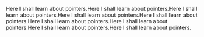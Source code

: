 Here I shall learn about pointers.Here I shall learn about pointers.Here I shall learn about pointers.Here I shall learn about pointers.Here I shall learn about pointers.Here I shall learn about pointers.Here I shall learn about pointers.Here I shall learn about pointers.Here I shall learn about pointers.

